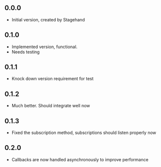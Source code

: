## 0.0.0

- Initial version, created by Stagehand

## 0.1.0

- Implemented version, functional.
- Needs testing

## 0.1.1

- Knock down version requirement for test

## 0.1.2

- Much better. Should integrate well now

## 0.1.3

- Fixed the subscription method, subscriptions should listen properly now


## 0.2.0

- Callbacks are now handled asynchronously to improve performance
